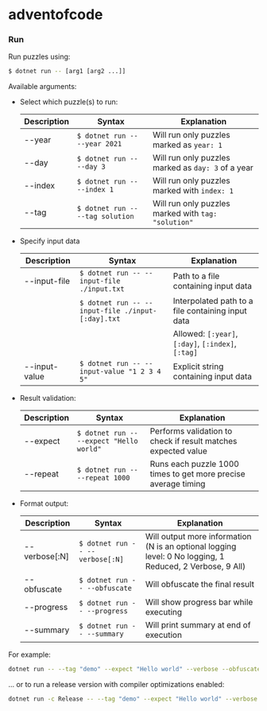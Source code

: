 # adventofcode

### Run

Run puzzles using:

```sh
$ dotnet run -- [arg1 [arg2 ...]]
```

Available arguments:

- Select which puzzle(s) to run:

  | Description | Syntax                           | Explanation                                         |
  | ----------- | -------------------------------- | --------------------------------------------------- |
  | --year      | `$ dotnet run -- --year 2021`    | Will run only puzzles marked as `year: 1`           |
  | --day       | `$ dotnet run -- --day 3`        | Will run only puzzles marked as `day: 3` of a year  |
  | --index     | `$ dotnet run -- --index 1`      | Will run only puzzles marked with `index: 1`        |
  | --tag       | `$ dotnet run -- --tag solution` | Will run only puzzles marked with `tag: "solution"` |

- Specify input data

  | Description   | Syntax                                            | Explanation                                        |
  | ------------- | ------------------------------------------------- | -------------------------------------------------- |
  | --input-file  | `$ dotnet run -- --input-file ./input.txt`        | Path to a file containing input data               |
  |               | `$ dotnet run -- --input-file ./input-[:day].txt` | Interpolated path to a file containing input data  |
  |               |                                                   | Allowed: `[:year]`, `[:day]`, `[:index]`, `[:tag]` |
  | --input-value | `$ dotnet run -- --input-value "1 2 3 4 5"`       | Explicit string containing input data              |

- Result validation:

  | Description | Syntax                                   | Explanation                                                    |
  | ----------- | ---------------------------------------- | -------------------------------------------------------------- |
  | --expect    | `$ dotnet run -- --expect "Hello world"` | Performs validation to check if result matches expected value  |
  | --repeat    | `$ dotnet run -- --repeat 1000`          | Runs each puzzle 1000 times to get more precise average timing |

- Format output:

  | Description   | Syntax                          | Explanation                                                                                              |
  | ------------- | ------------------------------- | -------------------------------------------------------------------------------------------------------- |
  | --verbose[:N] | `$ dotnet run -- --verbose[:N]` | Will output more information (N is an optional logging level: 0 No logging, 1 Reduced, 2 Verbose, 9 All) |
  | --obfuscate   | `$ dotnet run -- --obfuscate`   | Will obfuscate the final result                                                                          |
  | --progress    | `$ dotnet run -- --progress`    | Will show progress bar while executing                                                                   |
  | --summary     | `$ dotnet run -- --summary`     | Will print summary at end of execution                                                                   |

For example:

```sh
dotnet run -- --tag "demo" --expect "Hello world" --verbose --obfuscate
```

... or to run a release version with compiler optimizations enabled:

```sh
dotnet run -c Release -- --tag "demo" --expect "Hello world" --verbose --obfuscate --progress
```

